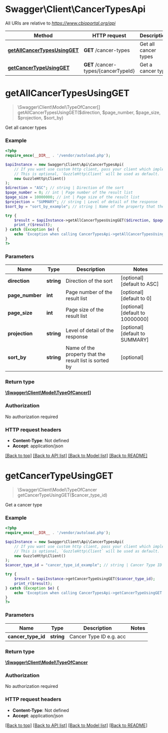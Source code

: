 # Swagger\Client\CancerTypesApi

All URIs are relative to *https://www.cbioportal.org/api*

Method | HTTP request | Description
------------- | ------------- | -------------
[**getAllCancerTypesUsingGET**](CancerTypesApi.md#getAllCancerTypesUsingGET) | **GET** /cancer-types | Get all cancer types
[**getCancerTypeUsingGET**](CancerTypesApi.md#getCancerTypeUsingGET) | **GET** /cancer-types/{cancerTypeId} | Get a cancer type


# **getAllCancerTypesUsingGET**
> \Swagger\Client\Model\TypeOfCancer[] getAllCancerTypesUsingGET($direction, $page_number, $page_size, $projection, $sort_by)

Get all cancer types

### Example
```php
<?php
require_once(__DIR__ . '/vendor/autoload.php');

$apiInstance = new Swagger\Client\Api\CancerTypesApi(
    // If you want use custom http client, pass your client which implements `GuzzleHttp\ClientInterface`.
    // This is optional, `GuzzleHttp\Client` will be used as default.
    new GuzzleHttp\Client()
);
$direction = "ASC"; // string | Direction of the sort
$page_number = 0; // int | Page number of the result list
$page_size = 10000000; // int | Page size of the result list
$projection = "SUMMARY"; // string | Level of detail of the response
$sort_by = "sort_by_example"; // string | Name of the property that the result list is sorted by

try {
    $result = $apiInstance->getAllCancerTypesUsingGET($direction, $page_number, $page_size, $projection, $sort_by);
    print_r($result);
} catch (Exception $e) {
    echo 'Exception when calling CancerTypesApi->getAllCancerTypesUsingGET: ', $e->getMessage(), PHP_EOL;
}
?>
```

### Parameters

Name | Type | Description  | Notes
------------- | ------------- | ------------- | -------------
 **direction** | **string**| Direction of the sort | [optional] [default to ASC]
 **page_number** | **int**| Page number of the result list | [optional] [default to 0]
 **page_size** | **int**| Page size of the result list | [optional] [default to 10000000]
 **projection** | **string**| Level of detail of the response | [optional] [default to SUMMARY]
 **sort_by** | **string**| Name of the property that the result list is sorted by | [optional]

### Return type

[**\Swagger\Client\Model\TypeOfCancer[]**](../Model/TypeOfCancer.md)

### Authorization

No authorization required

### HTTP request headers

 - **Content-Type**: Not defined
 - **Accept**: application/json

[[Back to top]](#) [[Back to API list]](../../README.md#documentation-for-api-endpoints) [[Back to Model list]](../../README.md#documentation-for-models) [[Back to README]](../../README.md)

# **getCancerTypeUsingGET**
> \Swagger\Client\Model\TypeOfCancer getCancerTypeUsingGET($cancer_type_id)

Get a cancer type

### Example
```php
<?php
require_once(__DIR__ . '/vendor/autoload.php');

$apiInstance = new Swagger\Client\Api\CancerTypesApi(
    // If you want use custom http client, pass your client which implements `GuzzleHttp\ClientInterface`.
    // This is optional, `GuzzleHttp\Client` will be used as default.
    new GuzzleHttp\Client()
);
$cancer_type_id = "cancer_type_id_example"; // string | Cancer Type ID e.g. acc

try {
    $result = $apiInstance->getCancerTypeUsingGET($cancer_type_id);
    print_r($result);
} catch (Exception $e) {
    echo 'Exception when calling CancerTypesApi->getCancerTypeUsingGET: ', $e->getMessage(), PHP_EOL;
}
?>
```

### Parameters

Name | Type | Description  | Notes
------------- | ------------- | ------------- | -------------
 **cancer_type_id** | **string**| Cancer Type ID e.g. acc |

### Return type

[**\Swagger\Client\Model\TypeOfCancer**](../Model/TypeOfCancer.md)

### Authorization

No authorization required

### HTTP request headers

 - **Content-Type**: Not defined
 - **Accept**: application/json

[[Back to top]](#) [[Back to API list]](../../README.md#documentation-for-api-endpoints) [[Back to Model list]](../../README.md#documentation-for-models) [[Back to README]](../../README.md)

